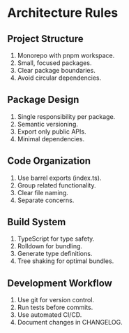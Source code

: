 # Architecture Rules

## Project Structure

1. Monorepo with pnpm workspace.
2. Small, focused packages.
3. Clear package boundaries.
4. Avoid circular dependencies.

## Package Design

1. Single responsibility per package.
2. Semantic versioning.
3. Export only public APIs.
4. Minimal dependencies.

## Code Organization

1. Use barrel exports (index.ts).
2. Group related functionality.
3. Clear file naming.
4. Separate concerns.

## Build System

1. TypeScript for type safety.
2. Rolldown for bundling.
3. Generate type definitions.
4. Tree shaking for optimal bundles.

## Development Workflow

1. Use git for version control.
2. Run tests before commits.
3. Use automated CI/CD.
4. Document changes in CHANGELOG.
